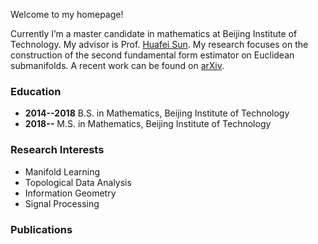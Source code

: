 Welcome to my homepage!

Currently I’m a master candidate in mathematics at Beijing Institute of Technology. My advisor is Prof. [Huafei Sun](https://math.bit.edu.cn/szdw/azcpl/js/shf/index.htm). My research focuses on the construction of the second fundamental form estimator on Euclidean submanifolds. A recent work can be found on [arXiv](https://arxiv.org/abs/1905.10725).

### Education

- **2014--2018** B.S. in Mathematics, Beijing Institute of Technology 
- **2018--** M.S. in Mathematics, Beijing Institute of Technology

### Research Interests

- Manifold Learning
- Topological Data Analysis
- Information Geometry
- Signal Processing

### Publications

